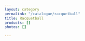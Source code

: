 ```yaml
---
layout: category
permalink: "/catalogue/racquetball"
title: Racquetball
products: []
photos: []

---
```

